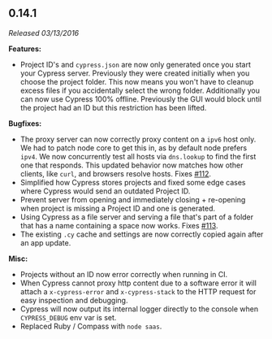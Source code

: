 ## 0.14.1

_Released 03/13/2016_

**Features:**

- Project ID's and `cypress.json` are now only generated once you start your
  Cypress server. Previously they were created initially when you choose the
  project folder. This now means you won't have to cleanup excess files if you
  accidentally select the wrong folder. Additionally you can now use Cypress
  100% offline. Previously the GUI would block until the project had an ID but
  this restriction has been lifted.

**Bugfixes:**

- The proxy server can now correctly proxy content on a `ipv6` host only. We had
  to patch node core to get this in, as by default node prefers `ipv4`. We now
  concurrently test all hosts via `dns.lookup` to find the first one that
  responds. This updated behavior now matches how other clients, like `curl`,
  and browsers resolve hosts. Fixes
  [#112](https://github.com/cypress-io/cypress/issues/112).
- Simplified how Cypress stores projects and fixed some edge cases where Cypress
  would send an outdated Project ID.
- Prevent server from opening and immediately closing + re-opening when project
  is missing a Project ID and one is generated.
- Using Cypress as a file server and serving a file that's part of a folder that
  has a name containing a space now works. Fixes
  [#113](https://github.com/cypress-io/cypress/issues/113).
- The existing `.cy` cache and settings are now correctly copied again after an
  app update.

**Misc:**

- Projects without an ID now error correctly when running in CI.
- When Cypress cannot proxy http content due to a software error it will attach
  a `x-cypress-error` and `x-cypress-stack` to the HTTP request for easy
  inspection and debugging.
- Cypress will now output its internal logger directly to the console when
  `CYPRESS_DEBUG` env var is set.
- Replaced Ruby / Compass with `node saas`.
